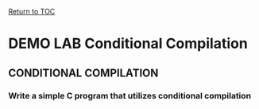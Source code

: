 <a href="https://github.com/CyberTrainingUSAF/05-C-Programming/blob/master/00-Table-of-Contents.md" rel="Return to TOC"> Return to TOC </a>

# DEMO LAB Conditional Compilation

## CONDITIONAL COMPILATION

### Write a simple C program that utilizes conditional compilation
